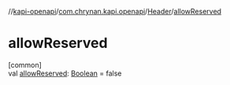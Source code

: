 //[kapi-openapi](../../../index.md)/[com.chrynan.kapi.openapi](../index.md)/[Header](index.md)/[allowReserved](allow-reserved.md)

# allowReserved

[common]\
val [allowReserved](allow-reserved.md): [Boolean](https://kotlinlang.org/api/latest/jvm/stdlib/kotlin/-boolean/index.html) = false
